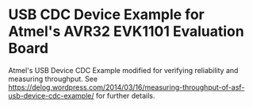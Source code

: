 # USB CDC Device Example for Atmel's AVR32 EVK1101 Evaluation Board

Atmel's USB Device CDC Example modified for verifying reliability and measuring throughput. See https://delog.wordpress.com/2014/03/16/measuring-throughput-of-asf-usb-device-cdc-example/ for further details.
